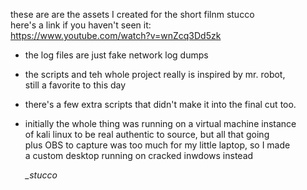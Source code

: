 these are are the assets I created for the short filnm stucco<br>
here's a link if you haven't seen it:<br>
https://www.youtube.com/watch?v=wnZcq3Dd5zk <br>
 - the log files are just fake network log dumps
 - the scripts and teh whole project really is inspired by mr. robot, <br>
   still a favorite to this day<br>
- there's a few extra scripts that didn't make it into the final cut too.

- initially the whole thing was running on a virtual machine instance<br>
of kali linux to be real authentic to source, but all that going<br>
plus OBS to capture was too much for my little laptop, so I made<br>
a custom desktop running on cracked inwdows instead

  <i>_stucco</i>
